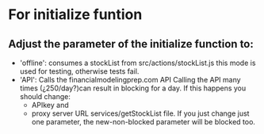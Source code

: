 # For initialize funtion

## Adjust the parameter of the initialize function to:
  - 'offline': consumes a stockList from src/actions/stockList.js
    this mode is used for testing, otherwise tests fail.
  - 'API': Calls the financialmodelingprep.com API
    Calling the API many times (¿250/day?)can result in blocking for a day.
    If this happens you should change:
      - APIkey
      and
      - proxy server URL
    services/getStockList file.
    If you just change just one parameter, the new-non-blocked parameter
    will be blocked too.
